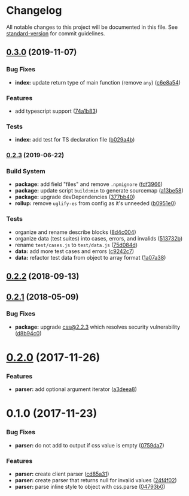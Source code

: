# Changelog

All notable changes to this project will be documented in this file. See [standard-version](https://github.com/conventional-changelog/standard-version) for commit guidelines.

## [0.3.0](https://github.com/remarkablemark/style-to-object/compare/v0.2.3...v0.3.0) (2019-11-07)


### Bug Fixes

* **index:** update return type of main function (remove `any`) ([c6e8a54](https://github.com/remarkablemark/style-to-object/commit/c6e8a54))


### Features

* add typescript support ([74a1b83](https://github.com/remarkablemark/style-to-object/commit/74a1b83))


### Tests

* **index:** add test for TS declaration file ([b029a4b](https://github.com/remarkablemark/style-to-object/commit/b029a4b))



### [0.2.3](https://github.com/remarkablemark/style-to-object/compare/v0.2.2...v0.2.3) (2019-06-22)


### Build System

* **package:** add field "files" and remove `.npmignore` ([fdf3966](https://github.com/remarkablemark/style-to-object/commit/fdf3966))
* **package:** update script `build:min` to generate sourcemap ([a13be58](https://github.com/remarkablemark/style-to-object/commit/a13be58))
* **package:** upgrade devDependencies ([377bb40](https://github.com/remarkablemark/style-to-object/commit/377bb40))
* **rollup:** remove `uglify-es` from config as it's unneeded ([b0951e0](https://github.com/remarkablemark/style-to-object/commit/b0951e0))


### Tests

* organize and rename describe blocks ([8d4c004](https://github.com/remarkablemark/style-to-object/commit/8d4c004))
* organize data (test suites) into cases, errors, and invalids ([513732b](https://github.com/remarkablemark/style-to-object/commit/513732b))
* rename `test/cases.js` to `test/data.js` ([75d084d](https://github.com/remarkablemark/style-to-object/commit/75d084d))
* **data:** add more test cases and errors ([c9242c7](https://github.com/remarkablemark/style-to-object/commit/c9242c7))
* **data:** refactor test data from object to array format ([1a07a38](https://github.com/remarkablemark/style-to-object/commit/1a07a38))



<a name="0.2.2"></a>
## [0.2.2](https://github.com/remarkablemark/style-to-object/compare/v0.2.1...v0.2.2) (2018-09-13)



<a name="0.2.1"></a>
## [0.2.1](https://github.com/remarkablemark/style-to-object/compare/v0.2.0...v0.2.1) (2018-05-09)


### Bug Fixes

* **package:** upgrade css@2.2.3 which resolves security vulnerability ([d8b94c0](https://github.com/remarkablemark/style-to-object/commit/d8b94c0))



<a name="0.2.0"></a>
# [0.2.0](https://github.com/remarkablemark/style-to-object/compare/v0.1.0...v0.2.0) (2017-11-26)


### Features

* **parser:** add optional argument iterator ([a3deea8](https://github.com/remarkablemark/style-to-object/commit/a3deea8))



<a name="0.1.0"></a>
# 0.1.0 (2017-11-23)


### Bug Fixes

* **parser:** do not add to output if css value is empty ([0759da7](https://github.com/remarkablemark/style-to-object/commit/0759da7))


### Features

* **parser:** create client parser ([cd85a31](https://github.com/remarkablemark/style-to-object/commit/cd85a31))
* **parser:** create parser that returns null for invalid values ([24f4f02](https://github.com/remarkablemark/style-to-object/commit/24f4f02))
* **parser:** parse inline style to object with css.parse ([04793b0](https://github.com/remarkablemark/style-to-object/commit/04793b0))
